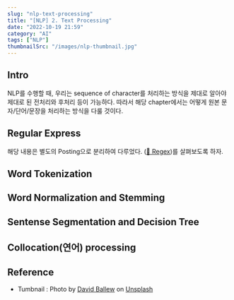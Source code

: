 ```yaml
---
slug: "nlp-text-processing"
title: "[NLP] 2. Text Processing"
date: "2022-10-19 21:59"
category: "AI"
tags: ["NLP"]
thumbnailSrc: "/images/nlp-thumbnail.jpg"
---
```


## Intro

NLP를 수행할 때, 우리는 sequence of character를 처리하는 방식을 제대로 알아야 제대로 된 전처리와 후처리 등이 가능하다. 따라서 해당 chapter에서는 어떻게 원본 문자/단어/문장을 처리하는 방식을 다룰 것이다.

## Regular Express

해당 내용은 별도의 Posting으로 분리하여 다루었다. ([🔗 Regex](/posts/regex))를 살펴보도록 하자.

## Word Tokenization

## Word Normalization and Stemming

## Sentense Segmentation and Decision Tree

## Collocation(연어) processing

## Reference

- Tumbnail : Photo by [David Ballew](https://unsplash.com/@daveballew?utm_source=unsplash&utm_medium=referral&utm_content=creditCopyText) on [Unsplash](https://unsplash.com/@daveballew?utm_source=unsplash&utm_medium=referral&utm_content=creditCopyText)